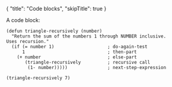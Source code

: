 {
    "title": "Code blocks",
    "skipTitle": true
}

A code block:

```
(defun triangle-recursively (number)
  "Return the sum of the numbers 1 through NUMBER inclusive.
Uses recursion."
  (if (= number 1)                    ; do-again-test
      1                               ; then-part
    (+ number                         ; else-part
       (triangle-recursively          ; recursive call
        (1- number)))))               ; next-step-expression

(triangle-recursively 7)
```

